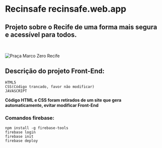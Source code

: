 # Recinsafe recinsafe.web.app
<h2>Projeto sobre o Recife de uma forma mais segura e acessível para todos.</h2>
<br>

![Praça Marco Zero Recife](https://media.istockphoto.com/photos/architecture-from-marco-zero-square-in-recife-downtown-picture-id1162468341?k=20&m=1162468341&s=612x612&w=0&h=-wW4gln8cKIfKmgFNKBkILNmqkdg6i8wMRw7Jli5HHw=)

<h2>Descrição do projeto Front-End:</h2>

```
HTML5
CSS(Código trancado, favor não modificar)
JAVASCRIPT
```

**Código HTML e CSS foram retirados de um site que gera automaticamente, evitar modificar Front-End**
<br>


<h3>Comandos firebase:</h3>

```
npm install -g firebase-tools
firebase login
firebase init
firebase deploy
```
